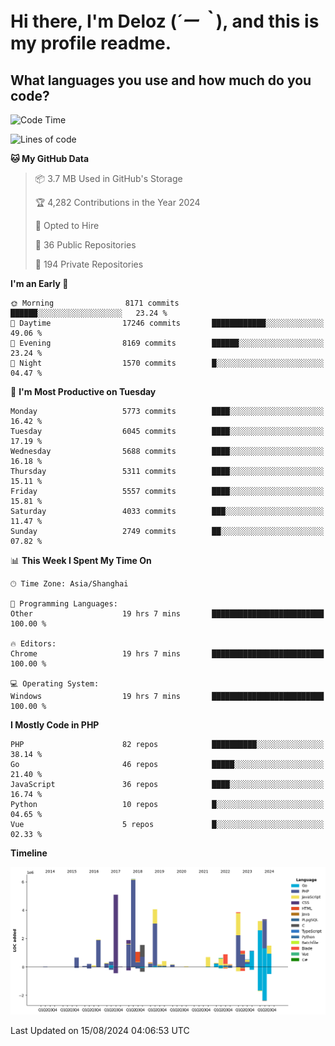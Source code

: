 # **Hi there, I'm Deloz (*´ー｀*), and this is my profile readme.**

## **What languages you use and how much do you code?**

<!--START_SECTION:waka-->
![Code Time](http://img.shields.io/badge/Code%20Time-4%2C548%20hrs%2034%20mins-blue)

![Lines of code](https://img.shields.io/badge/From%20Hello%20World%20I%27ve%20Written-41.7%20million%20lines%20of%20code-blue)

**🐱 My GitHub Data** 

> 📦 3.7 MB Used in GitHub's Storage 
 > 
> 🏆 4,282 Contributions in the Year 2024
 > 
> 💼 Opted to Hire
 > 
> 📜 36 Public Repositories 
 > 
> 🔑 194 Private Repositories 
 > 
**I'm an Early 🐤** 

```text
🌞 Morning                8171 commits        ██████░░░░░░░░░░░░░░░░░░░   23.24 % 
🌆 Daytime                17246 commits       ████████████░░░░░░░░░░░░░   49.06 % 
🌃 Evening                8169 commits        ██████░░░░░░░░░░░░░░░░░░░   23.24 % 
🌙 Night                  1570 commits        █░░░░░░░░░░░░░░░░░░░░░░░░   04.47 % 
```
📅 **I'm Most Productive on Tuesday** 

```text
Monday                   5773 commits        ████░░░░░░░░░░░░░░░░░░░░░   16.42 % 
Tuesday                  6045 commits        ████░░░░░░░░░░░░░░░░░░░░░   17.19 % 
Wednesday                5688 commits        ████░░░░░░░░░░░░░░░░░░░░░   16.18 % 
Thursday                 5311 commits        ████░░░░░░░░░░░░░░░░░░░░░   15.11 % 
Friday                   5557 commits        ████░░░░░░░░░░░░░░░░░░░░░   15.81 % 
Saturday                 4033 commits        ███░░░░░░░░░░░░░░░░░░░░░░   11.47 % 
Sunday                   2749 commits        ██░░░░░░░░░░░░░░░░░░░░░░░   07.82 % 
```


📊 **This Week I Spent My Time On** 

```text
🕑︎ Time Zone: Asia/Shanghai

💬 Programming Languages: 
Other                    19 hrs 7 mins       █████████████████████████   100.00 % 

🔥 Editors: 
Chrome                   19 hrs 7 mins       █████████████████████████   100.00 % 

💻 Operating System: 
Windows                  19 hrs 7 mins       █████████████████████████   100.00 % 
```

**I Mostly Code in PHP** 

```text
PHP                      82 repos            ██████████░░░░░░░░░░░░░░░   38.14 % 
Go                       46 repos            █████░░░░░░░░░░░░░░░░░░░░   21.40 % 
JavaScript               36 repos            ████░░░░░░░░░░░░░░░░░░░░░   16.74 % 
Python                   10 repos            █░░░░░░░░░░░░░░░░░░░░░░░░   04.65 % 
Vue                      5 repos             █░░░░░░░░░░░░░░░░░░░░░░░░   02.33 % 
```



**Timeline**

![Lines of Code chart](https://raw.githubusercontent.com/deloz/deloz/main/assets/bar_graph.png)


 Last Updated on 15/08/2024 04:06:53 UTC
<!--END_SECTION:waka-->
